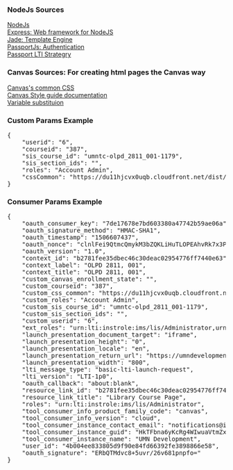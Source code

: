 <html><head><title>NodeJS - Canvas LTI starter toolkit</title><link rel="stylesheet" href="https://du11hjcvx0uqb.cloudfront.net/dist/brandable_css/new_styles_normal_contrast/bundles/common-de9877d2f0.css"><link rel="stylesheet" href="undefined"></head><body><div class="content-box pad-box-mini border border-trbl"><h3 class="content-box pad-box-mini border border-trbl">NodeJs Sources</h3><div><a href="#{https://nodejs.org/}">NodeJs</a></div><div><a href="https://expressjs.com/">Express: Web framework for NodeJS</a></div><div><a href="http://jade-lang.com/">Jade: Template Engine</a></div><div><a href="http://passportjs.org/">PassportJs: Authentication</a></div><div><a href="https://github.com/civitaslearning/passport-lti">Passport LTI Strategry</a></div></div><div class="content-box pad-box-mini border border-trbl"><h3 class="content-box pad-box-mini border border-trbl">Canvas Sources: For creating html pages the Canvas way</h3><div><a href="https://du11hjcvx0uqb.cloudfront.net/dist/brandable_css/new_styles_normal_contrast/bundles/common-de9877d2f0.css">Canvas's common CSS</a></div><div><a href="https://canvas.instructure.com/styleguide">Canvas Style guide documentation</a></div><div><a href="https://canvas.instructure.com/doc/api/file.tools_variable_substitutions.html">Variable substituion</a></div></div><div class="content-box pad-box-mini border border-trbl"><h3 class="content-box pad-box-mini border border-trbl">Custom Params Example</h3><pre>{
    "userid": "6",
    "courseid": "387",
    "sis_course_id": "umntc-olpd_2811_001-1179",
    "sis_section_ids": "",
    "roles": "Account Admin",
    "cssCommon": "https://du11hjcvx0uqb.cloudfront.net/dist/brandable_css/new_styles_normal_contrast/bundles/common-de9877d2f0.css"
}</pre></div><div class="content-box pad-box-mini border border-trbl"><h3 class="content-box pad-box-mini border border-trbl">Consumer Params Example</h3><pre>{
    "oauth_consumer_key": "7de17678e7bd603380a47742b59ae06a",
    "oauth_signature_method": "HMAC-SHA1",
    "oauth_timestamp": "1506607437",
    "oauth_nonce": "clnlFei9QtmcQmykM3bZQKLiHuTLOPEAhvRk7x3PzM",
    "oauth_version": "1.0",
    "context_id": "b2781fee35dbec46c30deac02954776ff7440e63",
    "context_label": "OLPD 2811, 001",
    "context_title": "OLPD 2811, 001",
    "custom_canvas_enrollment_state": "",
    "custom_courseid": "387",
    "custom_css_common": "https://du11hjcvx0uqb.cloudfront.net/dist/brandable_css/new_styles_normal_contrast/bundles/common-de9877d2f0.css",
    "custom_roles": "Account Admin",
    "custom_sis_course_id": "umntc-olpd_2811_001-1179",
    "custom_sis_section_ids": "",
    "custom_userid": "6",
    "ext_roles": "urn:lti:instrole:ims/lis/Administrator,urn:lti:instrole:ims/lis/Instructor,urn:lti:sysrole:ims/lis/User",
    "launch_presentation_document_target": "iframe",
    "launch_presentation_height": "0",
    "launch_presentation_locale": "en",
    "launch_presentation_return_url": "https://umndevelopment.instructure.com/courses/387/external_content/success/external_tool_redirect",
    "launch_presentation_width": "800",
    "lti_message_type": "basic-lti-launch-request",
    "lti_version": "LTI-1p0",
    "oauth_callback": "about:blank",
    "resource_link_id": "b2781fee35dbec46c30deac02954776ff7440e63",
    "resource_link_title": "Library Course Page",
    "roles": "urn:lti:instrole:ims/lis/Administrator",
    "tool_consumer_info_product_family_code": "canvas",
    "tool_consumer_info_version": "cloud",
    "tool_consumer_instance_contact_email": "notifications@instructure.com",
    "tool_consumer_instance_guid": "HkTFbna6yKcRg4WIwuaVtmZxvgnh4CEFRY1661h8:canvas-lms",
    "tool_consumer_instance_name": "UMN Development",
    "user_id": "4b004ee833805d9f90e84fd66392fe3898866e58",
    "oauth_signature": "ERbQTMdvc8+5uvr/26v681pnpfo="
}</pre></div></body></html>
